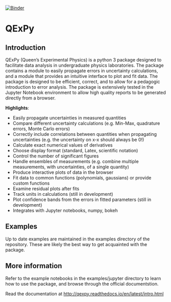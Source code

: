 [![Binder](https://mybinder.org/badge_logo.svg)](https://mybinder.org/v2/gh/Queens-Physics/qexpy/master)

# QExPy

## Introduction

QExPy (Queen’s Experimental Physics) is a python 3 package designed to facilitate data analysis in undergraduate physics laboratories. The package contains a module to easily propagate errors in uncertainty calculations, and a module that provides an intuitive interface to plot and fit data. The package is designed to be efficient, correct, and to allow for a pedagogic introduction to error analysis. The package is extensively tested in the Jupyter Notebook environment to allow high quality reports to be generated directly from a browser.

**Highlights**:  
  * Easily propagate uncertainties in measured quantities  
  * Compare different uncertainty calculations (e.g. Min-Max, quadrature errors, Monte Carlo errors)  
  * Correctly include correlations between quantities when propagating uncertainties (e.g. the uncertainty on x-x should always be 0!)  
  * Calculate exact numerical values of derivatives  
  * Choose display format (standard, Latex, scientific notation)  
  * Control the number of significant figures  
  * Handle ensembles of measurements (e.g. combine multiple measurements, with uncertainties, of a single quantity)  
  * Produce interactive plots of data in the browser  
  * Fit data to common functions (polynomials, gaussians) or provide custom functions  
  * Examine residual plots after fits  
  * Track units in calculations (still in development)  
  * Plot confidence bands from the errors in fitted parameters (still in development)  
  * Integrates with Jupyter notebooks, numpy, bokeh  

## Examples
Up to date examples are maintained in the examples directory of the repository. These are likely the best way to get acquainted with the package.

## More information
Refer to the example notebooks in the examples/jupyter directory to learn how to use the package, and browse through the official documentstion.

Read the documentation at http://qexpy.readthedocs.io/en/latest/intro.html
